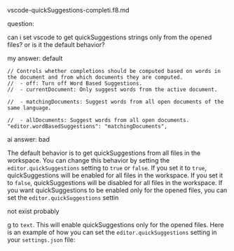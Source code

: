 vscode-quickSuggestions-completi.f8.md



question:

can i set vscode to get quickSuggestions strings only from the opened files? or is it the default behavior?

my answer: default


	// Controls whether completions should be computed based on words in the document and from which documents they are computed.
	//  - off: Turn off Word Based Suggestions.
	//  - currentDocument: Only suggest words from the active document.

	//  - matchingDocuments: Suggest words from all open documents of the same language.

	//  - allDocuments: Suggest words from all open documents.
	"editor.wordBasedSuggestions": "matchingDocuments",





ai answer: bad

The default behavior is to get quickSuggestions from all files in the workspace. You can change this behavior by setting the `editor.quickSuggestions` setting to `true` or `false`. If you set it to `true`, quickSuggestions will be enabled for all files in the workspace. If you set it to `false`, quickSuggestions will be disabled for all files in the workspace. If you want quickSuggestions to be enabled only for the opened files, you can set the `editor.quickSuggestions` settin

not exist probably

g to `text`. This will enable quickSuggestions only for the opened files. Here is an example of how you can set the `editor.quickSuggestions` setting in your `settings.json` file:




